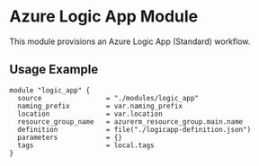 # Azure Logic App Module

This module provisions an Azure Logic App (Standard) workflow.

## Usage Example
```hcl
module "logic_app" {
  source                = "./modules/logic_app"
  naming_prefix         = var.naming_prefix
  location              = var.location
  resource_group_name   = azurerm_resource_group.main.name
  definition            = file("./logicapp-definition.json")
  parameters            = {}
  tags                  = local.tags
}
```
